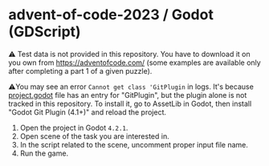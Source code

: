# advent-of-code-2023 / Godot (GDScript)

⚠️ Test data is not provided in this repository. You have to download it on you own from https://adventofcode.com/ (some
examples are available only after completing a part 1 of a given puzzle).

⚠️You may see an error `Cannot get class 'GitPlugin` in logs. It's because [project.godot](project.godot) file has an
entry for "GitPlugin", but the plugin alone is not tracked in this repository. To install it, go to AssetLib in Godot,
then install "Godot Git Plugin (4.1+)" and reload the project.

1. Open the project in Godot `4.2.1`.
2. Open scene of the task you are interested in.
3. In the script related to the scene, uncomment proper input file name.
4. Run the game.

